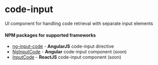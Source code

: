 # code-input

UI component for handling code retrieval with separate input elements

#### NPM packages for supported frameworks

* [ng-input-code](https://www.npmjs.com/package/ng-code-input) - **AngularJS** code-input directive 
* [NgInputCode](#) - **Angular** code-input component (soon)
* [InputCode](#) - **ReactJS** code-input component (soon)
